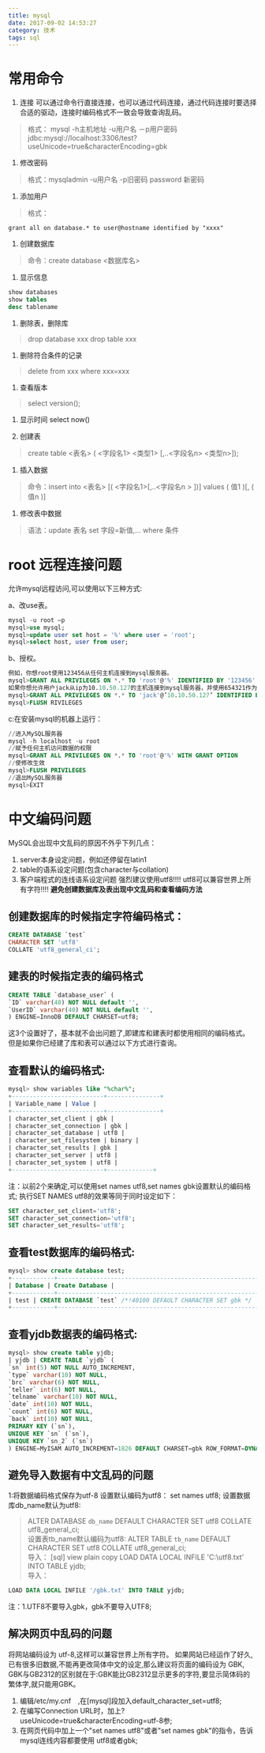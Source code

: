 ```yaml
---
title: mysql
date: 2017-09-02 14:53:27
category: 技术
tags: sql
---
```

# 常用命令
1. 连接
可以通过命令行直接连接，也可以通过代码连接，通过代码连接时要选择合适的驱动，连接时编码格式不一致会导致查询乱码。
> 格式： mysql -h主机地址 -u用户名 －p用户密码
> jdbc:mysql://localhost:3306/test?useUnicode=true&characterEncoding=gbk

1. 修改密码
> 格式：mysqladmin -u用户名 -p旧密码 password 新密码

1. 添加用户
> 格式：
```shell
grant all on database.* to user@hostname identified by "xxxx"
```

1. 创建数据库
> 命令：create database <数据库名>

1. 显示信息
```sql
show databases
show tables
desc tablename
```
1. 删除表，删除库
> drop database xxx
> drop table  xxx

1. 删除符合条件的记录
> delete from xxx where xxx=xxx

1. 查看版本
> select version(); 

1. 显示时间
select now()

1. 创建表
> create table <表名> ( <字段名1> <类型1> [,..<字段名n> <类型n>]);

1. 插入数据
> 命令：insert into <表名> [( <字段名1>[,..<字段名n > ])] values ( 值1 )[, ( 值n )]

1. 修改表中数据
> 语法：update 表名 set 字段=新值,… where 条件

# root 远程连接问题

允许mysql远程访问,可以使用以下三种方式:

a、改use表。
```sql
mysql -u root –p
mysql>use mysql;
mysql>update user set host = '%' where user = 'root';
mysql>select host, user from user;
```

b、授权。
```sql
例如，你想root使用123456从任何主机连接到mysql服务器。
mysql>GRANT ALL PRIVILEGES ON *.* TO 'root'@'%' IDENTIFIED BY '123456' WITH GRANT OPTION;
如果你想允许用户jack从ip为10.10.50.127的主机连接到mysql服务器，并使用654321作为密码
mysql>GRANT ALL PRIVILEGES ON *.* TO 'jack'@’10.10.50.127’ IDENTIFIED BY '654321' WITH GRANT OPTION;
mysql>FLUSH RIVILEGES
```
c:在安装mysql的机器上运行：
```sql
//进入MySQL服务器
mysql -h localhost -u root
//赋予任何主机访问数据的权限
mysql>GRANT ALL PRIVILEGES ON *.* TO 'root'@'%' WITH GRANT OPTION
//使修改生效
mysql>FLUSH PRIVILEGES
//退出MySQL服务器
mysql>EXIT
```
# 中文编码问题
MySQL会出现中文乱码的原因不外乎下列几点：
1. server本身设定问题，例如还停留在latin1
2. table的语系设定问题(包含character与collation)
3. 客户端程式的连线语系设定问题
强烈建议使用utf8!!!!  utf8可以兼容世界上所有字符!!!!
 **避免创建数据库及表出现中文乱码和查看编码方法**

## 创建数据库的时候指定字符编码格式：
```sql
CREATE DATABASE `test`  
CHARACTER SET 'utf8'  
COLLATE 'utf8_general_ci';  
```
## 建表的时候指定表的编码格式 
```sql
CREATE TABLE `database_user` (  
`ID` varchar(40) NOT NULL default '',  
`UserID` varchar(40) NOT NULL default '',  
) ENGINE=InnoDB DEFAULT CHARSET=utf8;  
```
这3个设置好了，基本就不会出问题了,即建库和建表时都使用相同的编码格式。
但是如果你已经建了库和表可以通过以下方式进行查询。
## 查看默认的编码格式:
```sql
mysql> show variables like "%char%";  
+--------------------------+---------------+  
| Variable_name | Value |  
+--------------------------+---------------+  
| character_set_client | gbk |  
| character_set_connection | gbk |  
| character_set_database | utf8 |  
| character_set_filesystem | binary |  
| character_set_results | gbk |  
| character_set_server | utf8 |  
| character_set_system | utf8 |  
+--------------------------+-------------+  
```
注：以前2个来确定,可以使用set names utf8,set names gbk设置默认的编码格式;
执行SET NAMES utf8的效果等同于同时设定如下：
```sql
SET character_set_client='utf8';  
SET character_set_connection='utf8';  
SET character_set_results='utf8';  
```

## 查看test数据库的编码格式:
```sql
mysql> show create database test;  
+------------+------------------------------------------------------------------------------------------------+  
| Database | Create Database |  
+------------+------------------------------------------------------------------------------------------------+  
| test | CREATE DATABASE `test` /*!40100 DEFAULT CHARACTER SET gbk */ |  
+------------+------------------------------------------------------------------------------------------------+  
```
## 查看yjdb数据表的编码格式:
```sql
mysql> show create table yjdb;  
| yjdb | CREATE TABLE `yjdb` (  
`sn` int(5) NOT NULL AUTO_INCREMENT,  
`type` varchar(10) NOT NULL,  
`brc` varchar(6) NOT NULL,  
`teller` int(6) NOT NULL,  
`telname` varchar(10) NOT NULL,  
`date` int(10) NOT NULL,  
`count` int(6) NOT NULL,  
`back` int(10) NOT NULL,  
PRIMARY KEY (`sn`),  
UNIQUE KEY `sn` (`sn`),  
UNIQUE KEY `sn_2` (`sn`)  
) ENGINE=MyISAM AUTO_INCREMENT=1826 DEFAULT CHARSET=gbk ROW_FORMAT=DYNAMIC |  
```

## 避免导入数据有中文乱码的问题
1:将数据编码格式保存为utf-8
设置默认编码为utf8：
set names utf8;
设置数据库db_name默认为utf8:

> ALTER DATABASE `db_name` DEFAULT CHARACTER SET utf8 COLLATE utf8_general_ci;  
设置表tb_name默认编码为utf8:
> ALTER TABLE `tb_name` DEFAULT CHARACTER SET utf8 COLLATE utf8_general_ci;  
导入：
[sql] view plain copy
LOAD DATA LOCAL INFILE 'C:\\utf8.txt' INTO TABLE yjdb;  
导入：
```sql
LOAD DATA LOCAL INFILE '/gbk.txt' INTO TABLE yjdb;  
```
注：1.UTF8不要导入gbk，gbk不要导入UTF8;
## 解决网页中乱码的问题
 将网站编码设为 utf-8,这样可以兼容世界上所有字符。
 如果网站已经运作了好久,已有很多旧数据,不能再更改简体中文的设定,那么建议将页面的编码设为 GBK, GBK与GB2312的区别就在于:GBK能比GB2312显示更多的字符,要显示简体码的繁体字,就只能用GBK。
 1. 编辑/etc/my.cnf　,在[mysql]段加入default_character_set=utf8;
 2. 在编写Connection URL时，加上?useUnicode=true&characterEncoding=utf-8参;
 3. 在网页代码中加上一个"set names utf8"或者"set names gbk"的指令，告诉mysql连线内容都要使用 utf8或者gbk;
